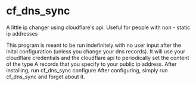 # cf_dns_sync
A little ip changer using cloudflare's api. Useful for people with non - static ip addresses

This program is meant to be run indefinitely with no user input after the inital configuration (unless you change your dns records).
It will use your cloudflare credentials and the cloudflare api to periodically set the content of the type A records that you specify to your public ip address.
After installing, run cf_dns_sync configure
After configuring, simply run cf_dns_sync and forget about it.


